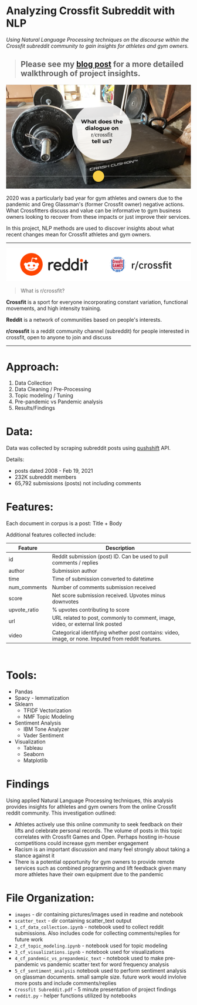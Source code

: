 # Analyzing Crossfit Subreddit with NLP

*Using Natural Language Processing techniques on the discourse within the Crossfit subreddit community to gain insights for athletes and gym owners.*

> ## **Please see my [blog post](https://gretteljuarez.medium.com/analyzing-crossfit-subreddit-with-nlp-4a4e9f008518) for a more detailed walkthrough of project insights.**

![](./images/garage_gym.png)

2020 was a particularly bad year for gym athletes and owners due to the pandemic and Greg Glassman's (former Crossfit owner) negative actions. What Crossfitters discuss and value can be informative to gym business owners looking to recover from these impacts or just improve their services.

In this project, NLP methods are used to discover insights about what recent changes mean for Crossfit athletes and gym owners.

---

<div style="text-align:center"><img src="./images/rcrossfit.png" /></div>

> What is r/crossfit?

**Crossfit** is a sport for everyone incorporating constant variation, functional movements, and high intensity training.

**Reddit** is a network of communities based on people's interests.

**r/crossfit** is a reddit community channel (subreddit) for people interested in crossfit, open to anyone to join and discuss

---
# Approach:

1. Data Collection
2. Data Cleaning / Pre-Processing
4. Topic modeling / Tuning
4. Pre-pandemic vs Pandemic analysis
5. Results/Findings

# Data:

Data was collected by scraping subreddit posts using [pushshift](https://www.reddit.com/r/pushshift/comments/bcxguf/new_to_pushshift_read_this_faq/) API.

Details:
- posts dated 2008 - Feb 19, 2021
- 232K subreddit members
- 65,792 submissions (posts) not including comments

# Features:

Each document in corpus is a post: Title + Body

Additional features collected include:

| Feature | Description
| --------------- | --------------
| id | Reddit submission (post) ID. Can be used to pull comments / replies
| author | Submission author
| time | Time of submission converted to datetime
| num_comments | Number of comments submission received
| score | Net score submission received. Upvotes minus downvotes
| upvote_ratio | % upvotes contributing to score
| url | URL related to post, commonly to comment, image, video, or external link posted
| video | Categorical identifying whether post contains: video, image, or none. Imputed from reddit features.
<br/>

# Tools:

- Pandas
- Spacy - lemmatization
- Sklearn
    - TFIDF Vectorization
    - NMF Topic Modeling
- Sentiment Analysis
    - IBM Tone Analyzer
    - Vader Sentiment
- Visualization
    - Tableau
    - Seaborn
    - Matplotlib

# Findings

Using applied Natural Language Processing techniques, this analysis provides insights for athletes and gym owners from the online Crossfit reddit community. This investigation outlined:
- Athletes actively use this online community to seek feedback on their lifts and celebrate personal records. The volume of posts in this topic correlates with Crossfit Games and Open. Perhaps hosting in-house competitions could increase gym member engagement
- Racism is an important discussion and many feel strongly about taking a stance against it
- There is a potential opportunity for gym owners to provide remote services such as combined programming and lift feedback given many more athletes have their own equipment due to the pandemic


# File Organization:
- ```images``` - dir containing pictures/images used in readme and notebook
- ```scatter_text``` - dir containing scatter_text output
- ```1_cf_data_collection.ipynb``` - notebook used to collect reddit submissions. Also includes code for collecting comments/replies for future work
- ```2_cf_topic_modeling.ipynb``` - notebook used for topic modeling
- ```3_cf_visualizations.ipynb``` - notebook used for visualizations
- ```4_cf_pandemic_vs_prepandemic_text``` - notebook used to make pre-pandemic vs pandemic scatter text for word frequency analysis
- ```5_cf_sentiment_analysis``` notebook used to perform sentiment analysis on glassman documents. small sample size. future work would invlolve more posts and include comments/replies
- ```Crossfit Subreddit.pdf``` - 5 minute presentation of project findings
- ```reddit.py``` - helper functions utilized by notebooks


